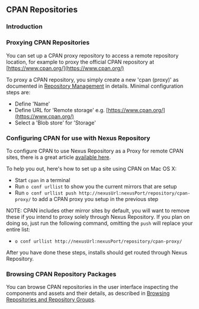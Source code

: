 <!--

    Sonatype Nexus (TM) Open Source Version
    Copyright (c) 2018-present Sonatype, Inc.
    All rights reserved. Includes the third-party code listed at http://links.sonatype.com/products/nexus/oss/attributions.

    This program and the accompanying materials are made available under the terms of the Eclipse Public License Version 1.0,
    which accompanies this distribution and is available at http://www.eclipse.org/legal/epl-v10.html.

    Sonatype Nexus (TM) Professional Version is available from Sonatype, Inc. "Sonatype" and "Sonatype Nexus" are trademarks
    of Sonatype, Inc. Apache Maven is a trademark of the Apache Software Foundation. M2eclipse is a trademark of the
    Eclipse Foundation. All other trademarks are the property of their respective owners.

-->
## CPAN Repositories

### Introduction

### Proxying CPAN Repositories

You can set up a CPAN proxy repository to access a remote repository location, for example to proxy the official CPAN
repository at [https://www.cpan.org/](https://www.cpan.org/)

To proxy a CPAN repository, you simply create a new 'cpan (proxy)' as documented in 
[Repository Management](https://help.sonatype.com/display/NXRM3/Configuration#Configuration-RepositoryManagement) in
details. Minimal configuration steps are:

- Define 'Name'
- Define URL for 'Remote storage' e.g. [https://www.cpan.org/](https://www.cpan.org/)
- Select a 'Blob store' for 'Storage'

### Configuring CPAN for use with Nexus Repository

To configure CPAN to use Nexus Repository as a Proxy for remote CPAN sites, there is a great article [available here](http://perltricks.com/article/44/2013/10/20/Find-CPAN-mirrors-and-configure-the-local-CPAN-mirror-list/).

To help you out, here's how to set up a site using CPAN on Mac OS X:

- Start `cpan` in a terminal
- Run `o conf urllist` to show you the current mirrors that are setup
- Run `o conf urllist push http://nexusUrl:nexusPort/repository/cpan-proxy/` to add a CPAN proxy you setup in the previous step

NOTE: CPAN includes other mirror sites by default, you will want to remove these if you intend to proxy solely through Nexus Repository.
If you plan on doing so, just run the following command, omitting the `push` will replace your entire list:
 - `o conf urllist http://nexusUrl:nexusPort/repository/cpan-proxy/`
 
After you have done these steps, installs should get routed through Nexus Repository.

### Browsing CPAN Repository Packages

You can browse CPAN repositories in the user interface inspecting the components and assets and their details, as
described in [Browsing Repositories and Repository Groups](https://help.sonatype.com/display/NXRM3/Browsing+Repositories+and+Repository+Groups).
